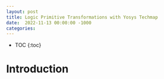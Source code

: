 ```yaml
---
layout: post
title: Logic Primitive Transformations with Yosys Techmap
date:  2022-11-13 00:00:00 -1000
categories:
---
```


* TOC
{:toc}

# Introduction




